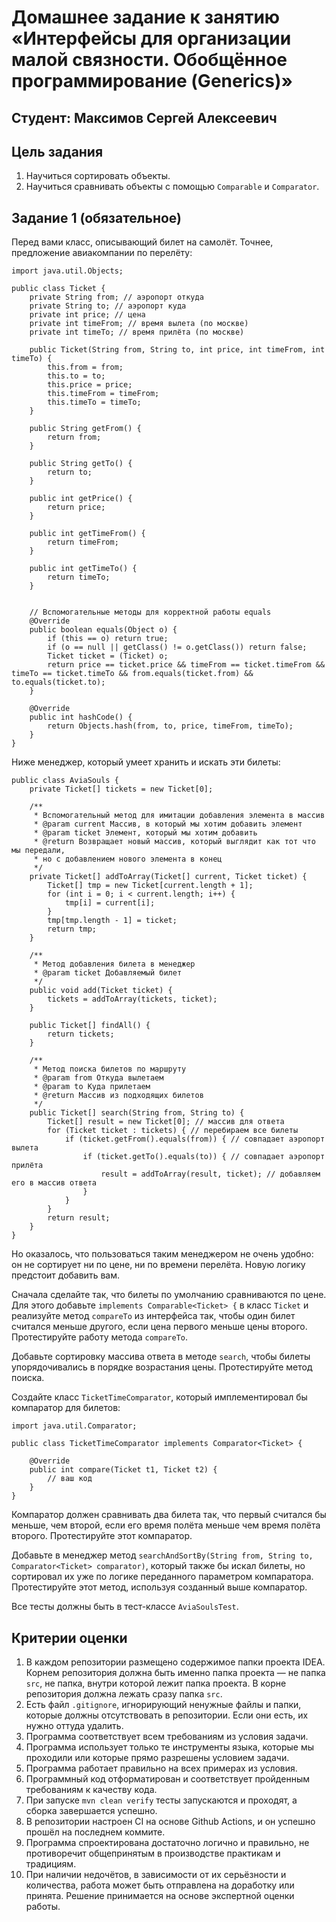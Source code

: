 # Домашнее задание к занятию «Интерфейсы для организации малой связности. Обобщённое программирование (Generics)»

## Студент: Максимов Сергей Алексеевич

## Цель задания

1. Научиться сортировать объекты.
2. Научиться сравнивать объекты с помощью ```Comparable``` и ```Comparator```.

## Задание 1 (обязательное)

Перед вами класс, описывающий билет на самолёт. Точнее, предложение авиакомпании по перелёту:

```declarative
import java.util.Objects;

public class Ticket {
    private String from; // аэропорт откуда
    private String to; // аэропорт куда
    private int price; // цена
    private int timeFrom; // время вылета (по москве)
    private int timeTo; // время прилёта (по москве)

    public Ticket(String from, String to, int price, int timeFrom, int timeTo) {
        this.from = from;
        this.to = to;
        this.price = price;
        this.timeFrom = timeFrom;
        this.timeTo = timeTo;
    }

    public String getFrom() {
        return from;
    }

    public String getTo() {
        return to;
    }

    public int getPrice() {
        return price;
    }

    public int getTimeFrom() {
        return timeFrom;
    }

    public int getTimeTo() {
        return timeTo;
    }


    // Вспомогательные методы для корректной работы equals
    @Override
    public boolean equals(Object o) {
        if (this == o) return true;
        if (o == null || getClass() != o.getClass()) return false;
        Ticket ticket = (Ticket) o;
        return price == ticket.price && timeFrom == ticket.timeFrom && timeTo == ticket.timeTo && from.equals(ticket.from) && to.equals(ticket.to);
    }

    @Override
    public int hashCode() {
        return Objects.hash(from, to, price, timeFrom, timeTo);
    }
}
```

Ниже менеджер, который умеет хранить и искать эти билеты:

```declarative
public class AviaSouls {
    private Ticket[] tickets = new Ticket[0];

    /**
     * Вспомогательный метод для имитации добавления элемента в массив
     * @param current Массив, в который мы хотим добавить элемент
     * @param ticket Элемент, который мы хотим добавить
     * @return Возвращает новый массив, который выглядит как тот что мы передали,
     * но с добавлением нового элемента в конец
     */
    private Ticket[] addToArray(Ticket[] current, Ticket ticket) {
        Ticket[] tmp = new Ticket[current.length + 1];
        for (int i = 0; i < current.length; i++) {
            tmp[i] = current[i];
        }
        tmp[tmp.length - 1] = ticket;
        return tmp;
    }

    /**
     * Метод добавления билета в менеджер
     * @param ticket Добавляемый билет
     */
    public void add(Ticket ticket) {
        tickets = addToArray(tickets, ticket);
    }

    public Ticket[] findAll() {
        return tickets;
    }

    /**
     * Метод поиска билетов по маршруту
     * @param from Откуда вылетаем
     * @param to Куда прилетаем
     * @return Массив из подходящих билетов
     */
    public Ticket[] search(String from, String to) {
        Ticket[] result = new Ticket[0]; // массив для ответа
        for (Ticket ticket : tickets) { // перебираем все билеты
            if (ticket.getFrom().equals(from)) { // совпадает аэропорт вылета
                if (ticket.getTo().equals(to)) { // совпадает аэропорт прилёта
                    result = addToArray(result, ticket); // добавляем его в массив ответа
                }
            }
        }
        return result;
    }
}
```

Но оказалось, что пользоваться таким менеджером не очень удобно: он не сортирует ни по цене, ни по времени перелёта. Новую логику предстоит добавить вам.

Сначала сделайте так, что билеты по умолчанию сравниваются по цене. Для этого добавьте ```implements Comparable<Ticket> {``` в класс ```Ticket``` и реализуйте метод ```compareTo``` из интерфейса так, чтобы один билет считался меньше другого, если цена первого меньше цены второго. Протестируйте работу метода ```compareTo```.

Добавьте сортировку массива ответа в методе ```search```, чтобы билеты упорядочивались в порядке возрастания цены. Протестируйте метод поиска.

Создайте класс ```TicketTimeComparator```, который имплементировал бы компаратор для билетов:

```declarative
import java.util.Comparator;

public class TicketTimeComparator implements Comparator<Ticket> {
    
    @Override
    public int compare(Ticket t1, Ticket t2) {
        // ваш код
    }
}
```

Компаратор должен сравнивать два билета так, что первый считался бы меньше, чем второй, если его время полёта меньше чем время полёта второго. Протестируйте этот компаратор.

Добавьте в менеджер метод ```searchAndSortBy(String from, String to, Comparator<Ticket> comparator)```, который также бы искал билеты, но сортировал их уже по логике переданного параметром компаратора. Протестируйте этот метод, используя созданный выше компаратор.

Все тесты должны быть в тест-классе ```AviaSoulsTest```.

## Критерии оценки

1. В каждом репозитории размещено содержимое папки проекта IDEA. Корнем репозитория должна быть именно папка проекта — не папка ```src```, не папка, внутри которой лежит папка проекта. В корне репозитория должна лежать сразу папка ```src```.
2. Есть файл ```.gitignore```, игнорирующий ненужные файлы и папки, которые должны отсутствовать в репозитории. Если они есть, их нужно оттуда удалить.
3. Программа соответствует всем требованиям из условия задачи.
4. Программа использует только те инструменты языка, которые мы проходили или которые прямо разрешены условием задачи.
5. Программа работает правильно на всех примерах из условия.
6. Программный код отформатирован и соответствует пройденным требованиям к качеству кода.
7. При запуске ```mvn clean verify``` тесты запускаются и проходят, а сборка завершается успешно.
8. В репозитории настроен CI на основе Github Actions, и он успешно прошёл на последнем коммите.
9. Программа спроектирована достаточно логично и правильно, не противоречит общепринятым в производстве практикам и традициям.
10. При наличии недочётов, в зависимости от их серьёзности и количества, работа может быть отправлена на доработку или принята. Решение принимается на основе экспертной оценки работы.